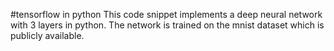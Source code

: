 #tensorflow in python
This code snippet implements a deep neural network with 3 layers in python. The network is trained on the mnist dataset which is publicly available.